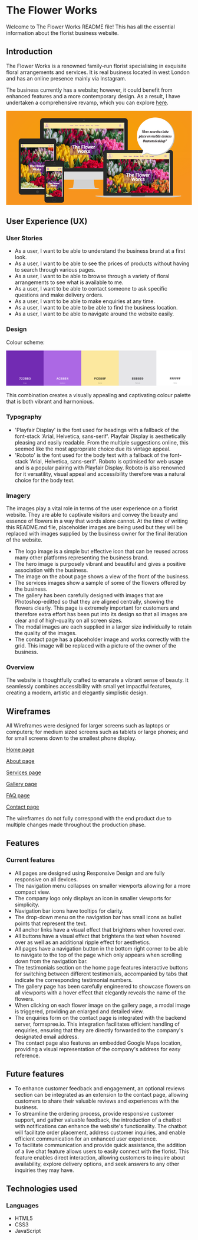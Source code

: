 # The Flower Works

Welcome to The Flower Works README file! This has all the essential information about the florist business website.

## Introduction

The Flower Works is a renowned family-run florist specialising in exquisite floral arrangements and services. It is real business located in west London and has an online presence mainly via Instagram.

The business currently has a website; however, it could benefit from enhanced features and a more contemporary design. As a result, I have undertaken a comprehensive revamp, which you can explore [here](https://sasantazayoni.github.io/The-flower-works/).

![The Flower Works website on all various devices](assets/images/readme/responsiveness.png)

## User Experience (UX)

### User Stories

* As a user, I want to be able to understand the business brand at a first look.
* As a user, I want to be able to see the prices of products without having to search through various pages.
* As a user, I want to be able to browse through a variety of floral arrangements to see what is available to me.
* As a user, I want to be able to contact someone to ask specific questions and make delivery orders.
* As a user, I want to be able to make enquiries at any time.
* As a user, I want to be able to be able to find the business location.
* As a user, I want to be able to navigate around the website easily.

### Design

Colour scheme:

![Color Swatches](assets/images/readme/colors.png)

This combination creates a visually appealing and captivating colour palette that is both vibrant and harmonious.

### Typography

* 'Playfair Display' is the font used for headings with a fallback of the font-stack 'Arial, Helvetica, sans-serif'. Playfair Display is aesthetically pleasing and easily readable. From the multiple suggestions online, this seemed like the most appropriate choice due its vintage appeal.
* 'Roboto' is the font used for the body text with a fallback of the font-stack 'Arial, Helvetica, sans-serif'. Roboto is optimised for web usage and is a popular pairing with Playfair Display. Roboto is also renowned for it versatility, visual appeal and accessibility therefore was a natural choice for the body text.

### Imagery

The images play a vital role in terms of the user experience on a florist website. They are able to captivate visitors and convey the beauty and essence of flowers in a way that words alone cannot. At the time of writing this README.md file, placeholder images are being used but they will be replaced with images supplied by the business owner for the final iteration of the website.

* The logo image is a simple but effective icon that can be reused across many other platforms representing the business brand.
* The hero image is purposely vibrant and beautiful and gives a positive association with the business.
* The image on the about page shows a view of the front of the business.
* The services images show a sample of some of the flowers offered by the business.
* The gallery has been carefully designed with images that are Photoshop-editted so that they are aligned centrally, showing the flowers clearly. This page is extremely important for customers and therefore extra effort has been put into its design so that all images are clear and of high-quality on all screen sizes.
* The modal images are each supplied in a larger size individually to retain the quality of the images.
* The contact page has a placeholder image and works correctly with the grid. This image will be replaced with a picture of the owner of the business.

### Overview

The website is thoughtfully crafted to emanate a vibrant sense of beauty. It seamlessly combines accessibility with small yet impactful features, creating a modern, artistic and elegantly simplistic design.

## Wireframes

All Wireframes were designed for larger screens such as laptops or computers; for medium sized screens such as tablets or large phones; and for small screens down to the smallest phone display.

[Home page](https://imgur.com/gokHG2Y)

[About page](https://imgur.com/nih7hYC)

[Services page](https://imgur.com/f8ZBskQ)

[Gallery page](https://imgur.com/LG0Pxkk)

[FAQ page](https://imgur.com/JdX95BY)

[Contact page](https://imgur.com/4oEYQZa)

The wireframes do not fully correspond with the end product due to multiple changes made throughout the production phase.

## Features

### Current features

* All pages are designed using Responsive Design and are fully responsive on all devices.
* The navigation menu collapses on smaller viewports allowing for a more compact view.
* The company logo only displays an icon in smaller viewports for simplicity.
* Navigation bar icons have tooltips for clarity.
* The drop-down menu on the navigation bar has small icons as bullet points that represent the text.
* All anchor links have a visual effect that brightens when hovered over.
* All buttons have a visual effect that brightens the text when hovered over as well as an additional ripple effect for aesthetics.
* All pages have a navigation button in the bottom right corner to be able to navigate to the top of the page which only appears when scrolling down from the navigation bar.
* The testimonials section on the home page features interactive buttons for switching between different testimonials, accompanied by tabs that indicate the corresponding testimonial numbers.
* The gallery page has been carefully engineered to showcase flowers on all viewports with a hover effect that elegantly reveals the name of the flowers.
* When clicking on each flower image on the gallery page, a modal image is triggered, providing an enlarged and detailed view.
* The enquiries form on the contact page is integrated with the backend server, formspree.io. This integration facilitates efficient handling of enquiries, ensuring that they are directly forwarded to the company's designated email address.
* The contact page also features an embedded Google Maps location, providing a visual representation of the company's address for easy reference.

## Future features

* To enhance customer feedback and engagement, an optional reviews section can be integrated as an extension to the contact page, allowing customers to share their valuable reviews and experiences with the business.
* To streamline the ordering process, provide responsive customer support, and gather valuable feedback, the introduction of a chatbot with notifications can enhance the website's functionality. The chatbot will facilitate order placement, address customer inquiries, and enable efficient communication for an enhanced user experience.
* To facilitate communication and provide quick assistance, the addition of a live chat feature allows users to easily connect with the florist. This feature enables direct interaction, allowing customers to inquire about availability, explore delivery options, and seek answers to any other inquiries they may have.

## Technologies used

### Languages

* HTML5
* CSS3
* JavaScript
